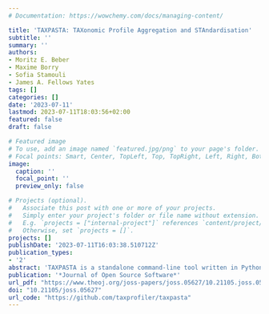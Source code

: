 ```yaml
---
# Documentation: https://wowchemy.com/docs/managing-content/

title: 'TAXPASTA: TAXonomic Profile Aggregation and STAndardisation'
subtitle: ''
summary: ''
authors:
- Moritz E. Beber
- Maxime Borry
- Sofia Stamouli
- James A. Fellows Yates
tags: []
categories: []
date: '2023-07-11'
lastmod: 2023-07-11T18:03:56+02:00
featured: false
draft: false

# Featured image
# To use, add an image named `featured.jpg/png` to your page's folder.
# Focal points: Smart, Center, TopLeft, Top, TopRight, Left, Right, BottomLeft, Bottom, BottomRight.
image:
  caption: ''
  focal_point: ''
  preview_only: false

# Projects (optional).
#   Associate this post with one or more of your projects.
#   Simply enter your project's folder or file name without extension.
#   E.g. `projects = ["internal-project"]` references `content/project/deep-learning/index.md`.
#   Otherwise, set `projects = []`.
projects: []
publishDate: '2023-07-11T16:03:38.510712Z'
publication_types:
- '2'
abstract: 'TAXPASTA is a standalone command-line tool written in Python that aims to standardise the diverse range of metagenomic profiler output formats to simple tabular formats that are readily consumed in downstream applications. TAXPASTA facilitates cross-comparison between taxonomic profiling tools without the need for external or dedicated modules or plugins needed of other ‘dedicated’ metagenomic profile formats.'
publication: '*Journal of Open Source Software*'
url_pdf: "https://www.theoj.org/joss-papers/joss.05627/10.21105.joss.05627.pdf"
doi: "10.21105/joss.05627"
url_code: "https://github.com/taxprofiler/taxpasta"
---
```

